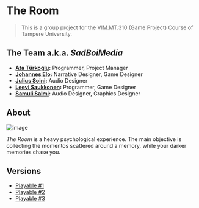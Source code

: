 # The Room
> This is a group project for the VIM.MT.310 (Game Project) Course of Tampere University.

## The Team a.k.a. _SadBoiMedia_

- **[Ata Türkoğlu](https://github.com/AtaTrkgl):** Programmer, Project Manager
- **[Johannes Elo](https://github.com/leaverbeaver666):** Narrative Designer, Game Designer
- **[Julius Soini](https://github.com/jwlez):** Audio Designer
- **[Leevi Saukkonen](https://github.com/saukkonenleevi):** Programmer, Game Designer
- **[Samuli Salmi](https://github.com/SamuliSalmi1):** Audio Designer, Graphics Designer

## About

![image](https://user-images.githubusercontent.com/27922283/231886178-b0648e2f-5612-469c-bc74-ab454dee8011.png)

_The Room_ is a heavy psychological experience. The main objective is collecting the momentos scattered around a memory, while your darker memories chase you.

## Versions

- [Playable #1](https://github.com/saukkonenleevi/The-Room-Game-Project/releases/tag/playable-1)
- [Playable #2](https://github.com/saukkonenleevi/The-Room-Game-Project/releases/tag/playable-2)
- [Playable #3](https://github.com/saukkonenleevi/The-Room-Game-Project/releases/tag/playable-3)
